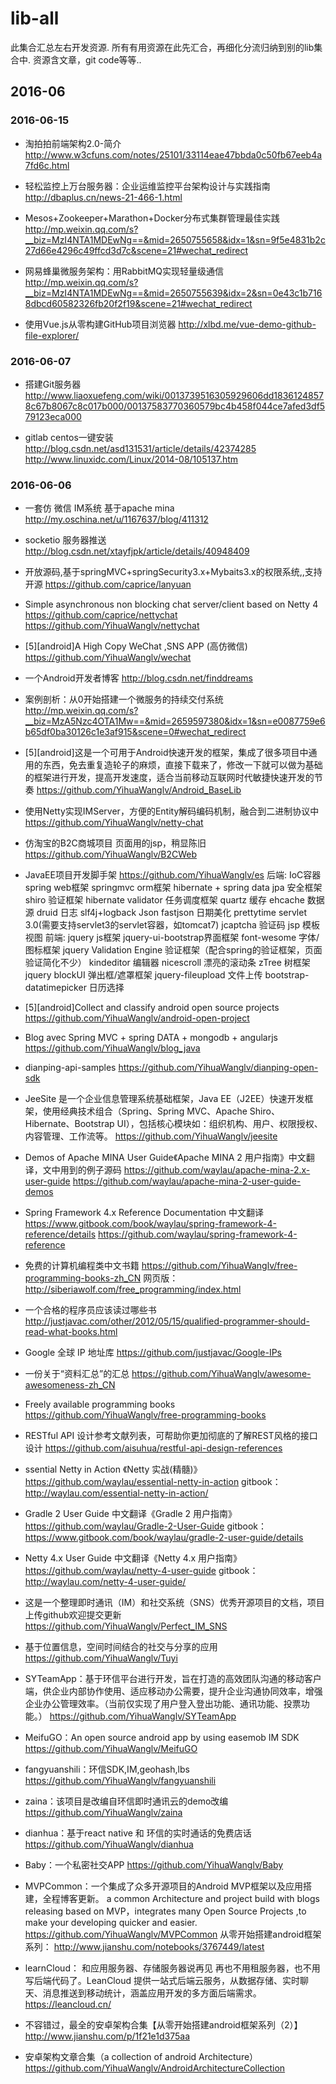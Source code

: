 # lib-all
此集合汇总左右开发资源.
所有有用资源在此先汇合，再细化分流归纳到别的lib集合中.
资源含文章，git code等等..

## 2016-06

### 2016-06-15
- 淘拍拍前端架构2.0-简介
http://www.w3cfuns.com/notes/25101/33114eae47bbda0c50fb67eeb4a7fd6c.html

- 轻松监控上万台服务器：企业运维监控平台架构设计与实践指南
http://dbaplus.cn/news-21-466-1.html

- Mesos+Zookeeper+Marathon+Docker分布式集群管理最佳实践
http://mp.weixin.qq.com/s?__biz=MzI4NTA1MDEwNg==&mid=2650755658&idx=1&sn=9f5e4831b2c27d66e4296c49ffcd3d7c&scene=21#wechat_redirect

- 网易蜂巢微服务架构：用RabbitMQ实现轻量级通信
http://mp.weixin.qq.com/s?__biz=MzI4NTA1MDEwNg==&mid=2650755639&idx=2&sn=0e43c1b7168dbcd60582326fb20f2f19&scene=21#wechat_redirect

- 使用Vue.js从零构建GitHub项目浏览器
http://xlbd.me/vue-demo-github-file-explorer/


### 2016-06-07
- 搭建Git服务器
http://www.liaoxuefeng.com/wiki/0013739516305929606dd18361248578c67b8067c8c017b000/00137583770360579bc4b458f044ce7afed3df579123eca000

- gitlab centos一键安装
http://blog.csdn.net/asd131531/article/details/42374285
http://www.linuxidc.com/Linux/2014-08/105137.htm

### 2016-06-06
- 一套仿 微信 IM系统 基于apache mina
http://my.oschina.net/u/1167637/blog/411312

- socketio 服务器推送
http://blog.csdn.net/xtayfjpk/article/details/40948409

- 开放源码,基于springMVC+springSecurity3.x+Mybaits3.x的权限系统,,支持开源
https://github.com/caprice/lanyuan

- Simple asynchronous non blocking chat server/client based on Netty 4
https://github.com/caprice/nettychat
https://github.com/YihuaWanglv/nettychat

- [5][android]A High Copy WeChat ,SNS APP (高仿微信)
https://github.com/YihuaWanglv/wechat

- 一个Android开发者博客
http://blog.csdn.net/finddreams

- 案例剖析：从0开始搭建一个微服务的持续交付系统
http://mp.weixin.qq.com/s?__biz=MzA5Nzc4OTA1Mw==&mid=2659597380&idx=1&sn=e0087759e6b65df0ba30126c1e3af915&scene=0#wechat_redirect

- [5][android]这是一个可用于Android快速开发的框架，集成了很多项目中通用的东西，免去重复造轮子的麻烦，直接下载来了，修改一下就可以做为基础的框架进行开发，提高开发速度，适合当前移动互联网时代敏捷快速开发的节奏
https://github.com/YihuaWanglv/Android_BaseLib

- 使用Netty实现IMServer，方便的Entity解码编码机制，融合到二进制协议中
https://github.com/YihuaWanglv/netty-chat

- 仿淘宝的B2C商城项目
页面用的jsp，稍显陈旧
https://github.com/YihuaWanglv/B2CWeb

- JavaEE项目开发脚手架
https://github.com/YihuaWanglv/es
后端:
IoC容器 spring
web框架 springmvc
orm框架 hibernate + spring data jpa
安全框架 shiro
验证框架 hibernate validator
任务调度框架 quartz
缓存 ehcache
数据源 druid
日志 slf4j+logback
Json fastjson
日期美化 prettytime
servlet 3.0(需要支持servlet3的servlet容器，如tomcat7)
jcaptcha 验证码
jsp 模板视图
前端:
jquery js框架
jquery-ui-bootstrap界面框架
font-wesome 字体/图标框架
jquery Validation Engine 验证框架（配合spring的验证框架，页面验证简化不少）
kindeditor 编辑器
nicescroll 漂亮的滚动条
zTree 树框架
jquery blockUI 弹出框/遮罩框架
jquery-fileupload 文件上传
bootstrap-datatimepicker 日历选择

- [5][android]Collect and classify android open source projects
https://github.com/YihuaWanglv/android-open-project

- Blog avec Spring MVC + spring DATA + mongodb + angularjs
https://github.com/YihuaWanglv/blog_java

- dianping-api-samples
https://github.com/YihuaWanglv/dianping-open-sdk

- JeeSite 是一个企业信息管理系统基础框架，Java EE（J2EE）快速开发框架，使用经典技术组合（Spring、Spring MVC、Apache Shiro、Hibernate、Bootstrap UI），包括核心模块如：组织机构、用户、权限授权、内容管理、工作流等。
https://github.com/YihuaWanglv/jeesite

- Demos of Apache MINA User Guide《Apache MINA 2 用户指南》中文翻译，文中用到的例子源码 https://github.com/waylau/apache-mina-2.x-user-guide
https://github.com/waylau/apache-mina-2-user-guide-demos

- Spring Framework 4.x Reference Documentation 中文翻译
https://www.gitbook.com/book/waylau/spring-framework-4-reference/details
https://github.com/waylau/spring-framework-4-reference

- 免费的计算机编程类中文书籍
https://github.com/YihuaWanglv/free-programming-books-zh_CN
网页版：
http://siberiawolf.com/free_programming/index.html

- 一个合格的程序员应该读过哪些书
http://justjavac.com/other/2012/05/15/qualified-programmer-should-read-what-books.html

- Google 全球 IP 地址库
https://github.com/justjavac/Google-IPs

- 一份关于“资料汇总”的汇总
https://github.com/YihuaWanglv/awesome-awesomeness-zh_CN

- Freely available programming books
https://github.com/YihuaWanglv/free-programming-books

- RESTful API 设计参考文献列表，可帮助你更加彻底的了解REST风格的接口设计
https://github.com/aisuhua/restful-api-design-references

- ssential Netty in Action 《Netty 实战(精髓)》
https://github.com/waylau/essential-netty-in-action
gitbook：
http://waylau.com/essential-netty-in-action/

- Gradle 2 User Guide 中文翻译《Gradle 2 用户指南》
https://github.com/waylau/Gradle-2-User-Guide
gitbook：
https://www.gitbook.com/book/waylau/gradle-2-user-guide/details

- Netty 4.x User Guide 中文翻译《Netty 4.x 用户指南》
https://github.com/waylau/netty-4-user-guide
gitbook：
http://waylau.com/netty-4-user-guide/

- 这是一个整理即时通讯（IM）和社交系统（SNS）优秀开源项目的文档，项目上传github欢迎提交更新
https://github.com/YihuaWanglv/Perfect_IM_SNS

- 基于位置信息，空间时间结合的社交与分享的应用
https://github.com/YihuaWanglv/Tuyi

- SYTeamApp：基于环信平台进行开发，旨在打造的高效团队沟通的移动客户端，供企业内部协作使用、适应移动办公需要，提升企业沟通协同效率，增强企业办公管理效率。（当前仅实现了用户登入登出功能、通讯功能、投票功能。）
https://github.com/YihuaWanglv/SYTeamApp

- MeifuGO：An open source android app by using easemob IM SDK 
https://github.com/YihuaWanglv/MeifuGO

- fangyuanshili：环信SDK,IM,geohash,lbs 
https://github.com/YihuaWanglv/fangyuanshili

- zaina：该项目是改编自环信即时通讯云的demo改编
https://github.com/YihuaWanglv/zaina

- dianhua：基于react native 和 环信的实时通话的免费店话
https://github.com/YihuaWanglv/dianhua

- Baby：一个私密社交APP
https://github.com/YihuaWanglv/Baby

- MVPCommon：一个集成了众多开源项目的Android MVP框架以及应用搭建，全程博客更新。
a common Architecture and project build with blogs releasing based on MVP，integrates many Open Source Projects ,to make your developing quicker and easier.
https://github.com/YihuaWanglv/MVPCommon
从零开始搭建android框架系列：
http://www.jianshu.com/notebooks/3767449/latest

- learnCloud：
和应用服务器、存储服务器说再见
再也不用租服务器，也不用写后端代码了。LeanCloud 提供一站式后端云服务，从数据存储、实时聊天、消息推送到移动统计，涵盖应用开发的多方面后端需求。
https://leancloud.cn/

- 不容错过，最全的安卓架构合集【从零开始搭建android框架系列（2）】
http://www.jianshu.com/p/1f21e1d375aa

- 安卓架构文章合集（a collection of android Architecture）
https://github.com/YihuaWanglv/AndroidArchitectureCollection








